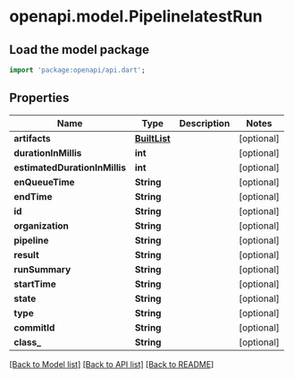 # openapi.model.PipelinelatestRun

## Load the model package
```dart
import 'package:openapi/api.dart';
```

## Properties
Name | Type | Description | Notes
------------ | ------------- | ------------- | -------------
**artifacts** | [**BuiltList<PipelinelatestRunartifacts>**](PipelinelatestRunartifacts.md) |  | [optional] 
**durationInMillis** | **int** |  | [optional] 
**estimatedDurationInMillis** | **int** |  | [optional] 
**enQueueTime** | **String** |  | [optional] 
**endTime** | **String** |  | [optional] 
**id** | **String** |  | [optional] 
**organization** | **String** |  | [optional] 
**pipeline** | **String** |  | [optional] 
**result** | **String** |  | [optional] 
**runSummary** | **String** |  | [optional] 
**startTime** | **String** |  | [optional] 
**state** | **String** |  | [optional] 
**type** | **String** |  | [optional] 
**commitId** | **String** |  | [optional] 
**class_** | **String** |  | [optional] 

[[Back to Model list]](../README.md#documentation-for-models) [[Back to API list]](../README.md#documentation-for-api-endpoints) [[Back to README]](../README.md)



